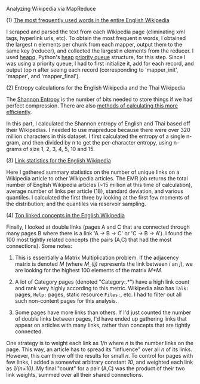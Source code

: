 Analyzing Wikipedia via MapReduce

(1) <a href="https://github.com/kkamb/miniprojects/blob/master/Wikipedia_EMR/mrjob_top_100_words.py">The most frequently used words in the entire English Wikipedia</a>

I scraped and parsed the text from each Wikipedia page (eliminating xml tags, hyperlink urls, etc). To obtain the most frequent n words, I obtained the largest n elements per chunk from each mapper, output them to the same key (reducer), and collected the largest n elements from the reducer. I used <a href="https://docs.python.org/2/library/heapq.html">heapq</a>, Python's <a href="http://en.wikipedia.org/wiki/Heap_(data_structure)">heap</a> <a href="http://en.wikipedia.org/wiki/Priority_queue">priority queue</a> structure, for this step. Since I was using a priority queue, I had to first initialize it, add for each record, and output top n after seeing each record (corresponding to 'mapper_init', 'mapper', and 'mapper_final').


(2) Entropy calculations for the English Wikipedia and the Thai Wikipedia

The <a href="https://en.wikipedia.org/wiki/Entropy_(information_theory)">Shannon Entropy</a> is the number of bits needed to store things if we had perfect compression. There are also <a href="http://www.johndcook.com/blog/2013/08/17/calculating-entropy/">methods of calculating this more efficiently</a>.

In this part, I calculated the Shannon entropy of English and Thai based off their Wikipedias. I needed to use mapreduce because there were over 320 million characters in this dataset. I first calculated the entropy of a single n-gram, and then divided by n to get the per-character entropy, using n-grams of size 1, 2, 3, 4, 5, 10 and 15. 


(3) <a href="https://github.com/kkamb/miniprojects/blob/master/Wikipedia_EMR/mrjob_linkstats.py">Link statistics for the English Wikipedia</a>

Here I gathered summary statistics on the number of unique links on a Wikipedia article to other Wikipedia articles. The EMR job returns the total number of English Wikipedia articles (~15 million at this time of calculation), average number of links per article (18), standard deviation, and various quantiles. I calculated the first three by looking at the first few moments of the distribution; and the quantiles via reservoir sampling.


(4) <a href="https://github.com/kkamb/miniprojects/blob/master/Wikipedia_EMR/mrjob_doublelinks.py">Top linked concepts in the English Wikipedia</a>

Finally, I looked at double links (pages A and C that are connected through many pages B where there is a link 'A -> B -> C' or 'C -> B -> A'). I found the 100 most tightly related concepts (the pairs (A,C) that had the most connections). Some notes:

  1. This is essentially a Matrix Multiplication problem.  If the adjacency
  matrix is denoted <i>M</i> (where <i>M_(ij)</i> represents the link between <i>i</i> an
  <i>j</i>), we are looking for the highest 100 elements of the matrix <i>M*M</i>.

  2. A lot of Category pages (denoted "Category:.*") have a high
  link count and rank very highly according to this metric.  Wikipedia
  also has `Talk:` pages, `Help:` pages, static resource `Files:`, etc. I had to filter out all 
  such non-content pages for this analysis.

  3. Some pages have more links than others.  If I'd just counted the number of
  double links between pages, I'd have ended up gathering links that appear on articles with
  many links, rather than concepts that are tightly connected. 

  One strategy is to weight each link as <i>1/n</i> where <i>n</i> is the
  number links on the page.  This way, an article has to spread its
  "influence" over all <i>n</i> of its links.  However, this can throw off the
  results for small <i>n</i>. To control for pages with few links, I added a somewhat arbitrary constant <i>10</i>, and weighted each link as <i>1/(n+10)</i>. My final "count" for 
  a pair (A,C) was the product of their two link weights, 
  summed over all their shared connections.

